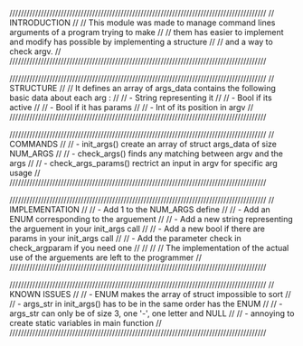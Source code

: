 //////////////////////////////////////////////////////////////////////////////////////////
//				                      INTRODUCTION					                    //
//  This module was made to manage command lines arguments of a program trying to make	//
//   them has easier to implement and modify has possible by implementing a structure	//
//  				and a way to check argv.				                            //
//////////////////////////////////////////////////////////////////////////////////////////

//////////////////////////////////////////////////////////////////////////////////////////
//				                        STRUCTURE					                    //
// It defines an array of args_data contains the following basic data about each arg :	//
//	- String representing it							                                //
//	- Bool if its active								                                //
//	- Bool if it has params								                                //
//	- Int of its position in argv							                            //
//////////////////////////////////////////////////////////////////////////////////////////

//////////////////////////////////////////////////////////////////////////////////////////
//				                        COMMANDS						                //
//	- init_args() create an array of struct args_data of size NUM_ARGS		            //
//	- check_args() finds any matching between argv and the args		                	//
//	- check_args_params() rectrict an input in argv for specific arg usage		        //
//////////////////////////////////////////////////////////////////////////////////////////

//////////////////////////////////////////////////////////////////////////////////////////
//				                    IMPLEMENTATION					                    //
//	- Add 1 to the NUM_ARGS define							                            //
//	- Add an ENUM corresponding to the arguement					                    //
//	- Add a new string representing the arguement in your init_args call		        //
//	- Add a new bool if there are params in your init_args call			                //
//	- Add the parameter check in check_argparam if you need one			                //
//											                                            //
//  The implementation of the actual use of the arguements are left to the programmer	//
//////////////////////////////////////////////////////////////////////////////////////////

//////////////////////////////////////////////////////////////////////////////////////////
//				                    KNOWN ISSUES					                    //
//	- ENUM makes the array of struct impossible to sort				                    //
//	- args_str in init_args() has to be in the same order has the ENUM		            //
//	- args_str can only be of size 3, one '-', one letter and NULL			            //
//	- annoying to create static variables in main function				                //
//////////////////////////////////////////////////////////////////////////////////////////
